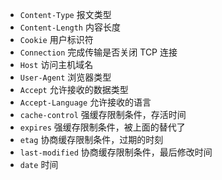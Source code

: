- `Content-Type` 报文类型
- `Content-Length` 内容长度
- `Cookie` 用户标识符
- `Connection` 完成传输是否关闭 TCP 连接
- `Host` 访问主机域名
- `User-Agent` 浏览器类型
- `Accept` 允许接收的数据类型
- `Accept-Language` 允许接收的语言
- `cache-control` 强缓存限制条件，存活时间
- `expires` 强缓存限制条件，被上面的替代了
- `etag` 协商缓存限制条件，过期的时刻
- `last-modified` 协商缓存限制条件，最后修改时间
- `date` 时间

  
